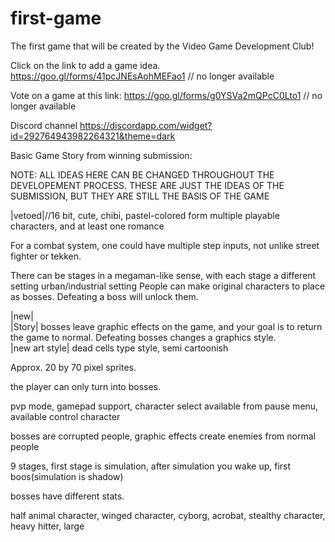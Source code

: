 # first-game
The first game that will be created by the Video Game Development Club!

Click on the link to add a game idea.
https://goo.gl/forms/41pcJNEsAohMEFao1 // no longer available

Vote on a game at this link:
https://goo.gl/forms/g0YSVa2mQPcC0Lto1 // no longer available

Discord channel
https://discordapp.com/widget?id=292764943982264321&theme=dark


Basic Game Story from winning submission:

NOTE: ALL IDEAS HERE CAN BE CHANGED THROUGHOUT THE DEVELOPEMENT PROCESS. THESE ARE JUST THE IDEAS OF THE SUBMISSION, BUT THEY ARE STILL THE BASIS OF THE GAME

|vetoed|//16 bit, cute, chibi, pastel-colored form
multiple playable characters, and at least one romance

For a combat system, one could have multiple step inputs, not unlike street fighter or tekken.

There can be stages in a megaman-like sense, with each stage a different setting
urban/industrial setting
People can make original characters to place as bosses. Defeating a boss will unlock them.

|new|
<br>
|Story|
bosses leave graphic effects on the game, and your goal is to return the game to normal. Defeating bosses changes a graphics style.
<br>
|new art style| dead cells type style, semi cartoonish
  
Approx. 20 by 70 pixel sprites.
<br>

the player can only turn into bosses.

pvp mode, gamepad support, character select available from pause menu, available control character 

bosses are corrupted people, graphic effects create enemies from normal people

9 stages, first stage is simulation, after simulation you wake up, first boos(simulation is shadow)

bosses have different stats.

half animal character, winged character, cyborg, acrobat, stealthy character, heavy hitter, large


